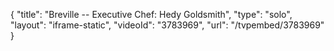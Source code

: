 {
    "title": "Breville -- Executive Chef: Hedy Goldsmith",
    "type": "solo",
    "layout": "iframe-static",
    "videoId": "3783969",
    "url": "\/tvpembed\/3783969"
}